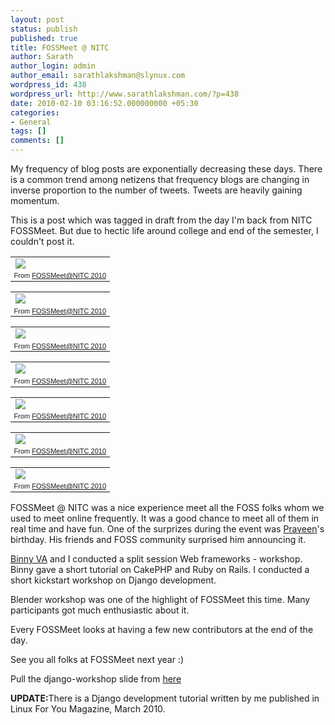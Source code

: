 ```yaml
---
layout: post
status: publish
published: true
title: FOSSMeet @ NITC
author: Sarath
author_login: admin
author_email: sarathlakshman@slynux.com
wordpress_id: 438
wordpress_url: http://www.sarathlakshman.com/?p=438
date: 2010-02-10 03:16:52.000000000 +05:30
categories:
- General
tags: []
comments: []
---
```

My frequency of blog posts are exponentially decreasing these days. There is a common trend among netizens that frequency blogs are changing in  inverse proportion to the number of tweets. Tweets are heavily gaining momentum.

This is a post which was tagged in draft  from the day I'm back from NITC FOSSMeet. But due to hectic life around college and end of the semester, I couldn't post it.

<table style="width:auto;"><tr><td><a href="http://picasaweb.google.com/lh/photo/oKB2wqywxNt9cEFABwmb4g?feat=embedwebsite"><img src="http://lh5.ggpht.com/_DtNSSwv0BQs/S4lESBB_tBI/AAAAAAAAA6I/mtblDMm1wM4/s400/IMG_3864.JPG" /></a></td></tr><tr><td style="font-family:arial,sans-serif; font-size:11px; text-align:right">From <a href="http://picasaweb.google.com/sarathlakshman/FOSSMeetNITC2010?feat=embedwebsite">FOSSMeet@NITC 2010</a></td></tr></table>

<table style="width:auto;"><tr><td><a href="http://picasaweb.google.com/lh/photo/Qne_EVjvSHlGvJdQuBh8ZA?feat=embedwebsite"><img src="http://lh6.ggpht.com/_DtNSSwv0BQs/S4lESEwwTWI/AAAAAAAAA6E/Xi1YtKLDums/s400/IMG_3868.JPG" /></a></td></tr><tr><td style="font-family:arial,sans-serif; font-size:11px; text-align:right">From <a href="http://picasaweb.google.com/sarathlakshman/FOSSMeetNITC2010?feat=embedwebsite">FOSSMeet@NITC 2010</a></td></tr></table>

<table style="width:auto;"><tr><td><a href="http://picasaweb.google.com/lh/photo/IkmsKPw9J4RGx5rZhvBnPQ?feat=embedwebsite"><img src="http://lh3.ggpht.com/_DtNSSwv0BQs/S4lER-ruBjI/AAAAAAAAA6A/ODM_VU6cyyw/s400/IMG_3870.JPG" /></a></td></tr><tr><td style="font-family:arial,sans-serif; font-size:11px; text-align:right">From <a href="http://picasaweb.google.com/sarathlakshman/FOSSMeetNITC2010?feat=embedwebsite">FOSSMeet@NITC 2010</a></td></tr></table>

<table style="width:auto;"><tr><td><a href="http://picasaweb.google.com/lh/photo/2I3_-LnQ_bo-FBo3JSCR_Q?feat=embedwebsite"><img src="http://lh4.ggpht.com/_DtNSSwv0BQs/S4NQVZ_PpAI/AAAAAAAAA5I/pYLezByqc0g/s400/IMG_3872.JPG" /></a></td></tr><tr><td style="font-family:arial,sans-serif; font-size:11px; text-align:right">From <a href="http://picasaweb.google.com/sarathlakshman/FOSSMeetNITC2010?feat=embedwebsite">FOSSMeet@NITC 2010</a></td></tr></table>

<table style="width:auto;"><tr><td><a href="http://picasaweb.google.com/lh/photo/ZYtMdnx_kXNURmoPmpkyoQ?feat=embedwebsite"><img src="http://lh6.ggpht.com/_DtNSSwv0BQs/S4NQVDZWOBI/AAAAAAAAA5E/AsQ3RudWqwk/s400/IMG_3888.JPG" /></a></td></tr><tr><td style="font-family:arial,sans-serif; font-size:11px; text-align:right">From <a href="http://picasaweb.google.com/sarathlakshman/FOSSMeetNITC2010?feat=embedwebsite">FOSSMeet@NITC 2010</a></td></tr></table>

<table style="width:auto;"><tr><td><a href="http://picasaweb.google.com/lh/photo/n_lWv4zo81J0jH55InMKPA?feat=embedwebsite"><img src="http://lh6.ggpht.com/_DtNSSwv0BQs/S4NQU0fbuNI/AAAAAAAAA48/F545j9iZ-L8/s400/IMG_3894.JPG" /></a></td></tr><tr><td style="font-family:arial,sans-serif; font-size:11px; text-align:right">From <a href="http://picasaweb.google.com/sarathlakshman/FOSSMeetNITC2010?feat=embedwebsite">FOSSMeet@NITC 2010</a></td></tr></table>

<table style="width:auto;"><tr><td><a href="http://picasaweb.google.com/lh/photo/UaFyRVe2ZbC8KBziBnfa9w?feat=embedwebsite"><img src="http://lh6.ggpht.com/_DtNSSwv0BQs/S4NQUhPwKDI/AAAAAAAAA44/9aFAco6Q-a4/s400/IMG_3896.JPG" /></a></td></tr><tr><td style="font-family:arial,sans-serif; font-size:11px; text-align:right">From <a href="http://picasaweb.google.com/sarathlakshman/FOSSMeetNITC2010?feat=embedwebsite">FOSSMeet@NITC 2010</a></td></tr></table>


FOSSMeet @ NITC was a nice experience meet all the FOSS folks whom we used to meet online frequently. It was a good chance to meet all of them in real time and have fun. One of the surprizes during the event was <a href="http://www.j4v4m4n.in/">Praveen</a>'s birthday. His friends and FOSS community surprised him announcing it.

<a href="http://binnyva.com">Binny VA</a> and I conducted a split session Web frameworks - workshop. Binny gave a short tutorial on CakePHP and Ruby on Rails. I conducted a short kickstart workshop on Django development.

Blender workshop was one of the highlight of FOSSMeet this time. Many participants got much enthusiastic about it.

Every FOSSMeet looks at having a few new contributors at the end of the day.

See you all folks at FOSSMeet next year :)

Pull the django-workshop slide from <a href="http://web.sarathlakshman.com/talks/django_workshop.pdf">here</a>

<strong>UPDATE:</strong>There is a Django development tutorial written by me published in Linux For You Magazine, March 2010.
